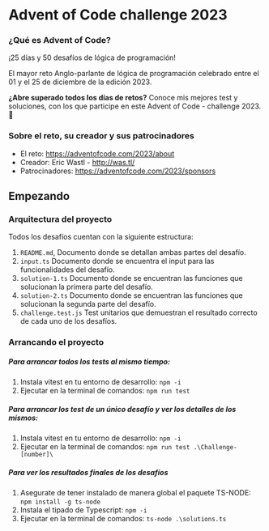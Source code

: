 # Advent of Code challenge 2023

### ¿Qué es Advent of Code?

¡25 días y 50 desafíos de lógica de programación!

El mayor reto Anglo-parlante de lógica de programación celebrado entre el 01 y el 25 de diciembre de la edición 2023.

**¿Abre superado todos los días de retos?**  Conoce mis mejores test y soluciones, con los que participe en este Advent of Code - challenge 2023. 🚀

### Sobre el reto, su creador y sus patrocinadores

- El reto: https://adventofcode.com/2023/about
- Creador: Eric Wastl - http://was.tl/
- Patrocinadores: https://adventofcode.com/2023/sponsors

## Empezando

### Arquitectura del proyecto

Todos los desafíos cuentan con la siguiente estructura:
1. `README.md`, Documento donde se detallan ambas partes del desafío.
2. `input.ts` Documento donde se encuentra el input para las funcionalidades del desafío.
3. `solution-1.ts` Documento donde se encuentran las funciones que solucionan la primera parte del desafío.
4. `solution-2.ts` Documento donde se encuentran las funciones que solucionan la segunda parte del desafío.
5. `challenge.test.js` Test unitarios que demuestran el resultado correcto de cada uno de los desafíos.

### Arrancando el proyecto

##### Para arrancar todos los tests al mismo tiempo: 
1. Instala vitest en tu entorno de desarrollo: `npm -i`
2. Ejecutar en la terminal de comandos: `npm run test`

##### Para arrancar los test de un único desafío y ver los detalles de los mismos:
1. Instala vitest en tu entorno de desarrollo: `npm -i`
2. Ejecutar en la terminal de comandos: `npm run test .\Challenge-[number]\`

##### Para ver los resultados finales de los desafíos
1. Asegurate de tener instalado de manera global el paquete TS-NODE: `npm install -g ts-node`
2. Instala el tipado de Typescript: `npm -i`
3. Ejecutar en la terminal de comandos: `ts-node .\solutions.ts`
